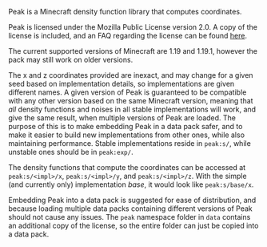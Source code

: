Peak is a Minecraft density function library that computes coordinates.

Peak is licensed under the Mozilla Public License version 2.0. A copy
of the license is included, and an FAQ regarding the license can be
found [here](https://www.mozilla.org/MPL/2.0/FAQ/).

The current supported versions of Minecraft are 1.19 and 1.19.1, however
the pack may still work on older versions.

The x and z coordinates provided are inexact, and may change for a given seed
based on implementation details, so implementations are given different names.
A given version of Peak is guaranteed to be compatible with any other version
based on the same Minecraft version, meaning that _all_ density functions and
noises in all stable implementations will work, and give the same result, when
multiple versions of Peak are loaded. The purpose of this is to make embedding
Peak in a data pack safer, and to make it easier to build new implementations
from other ones, while also maintaining performance. Stable implementations
reside in `peak:s/`, while unstable ones should be in `peak:exp/`.

The density functions that compute the coordinates can be accessed at
`peak:s/<impl>/x`, `peak:s/<impl>/y`, and `peak:s/<impl>/z`. With the simple
(and currently only) implementation _base_, it would look like `peak:s/base/x`.

Embedding Peak into a data pack is suggested for ease of distribution, and
because loading multiple data packs containing different versions of Peak
should not cause any issues. The `peak` namespace folder in `data` contains
an additional copy of the license, so the entire folder can just be copied
into a data pack.
